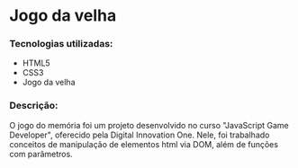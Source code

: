 # Jogo da velha
### Tecnologias utilizadas:

 - HTML5
 - CSS3
 - Jogo da velha

### Descrição:
O jogo do memória foi um projeto desenvolvido no curso "JavaScript Game Developer", oferecido pela Digital Innovation One. Nele, foi trabalhado conceitos de manipulação de elementos html via DOM, além de funções com parâmetros.


